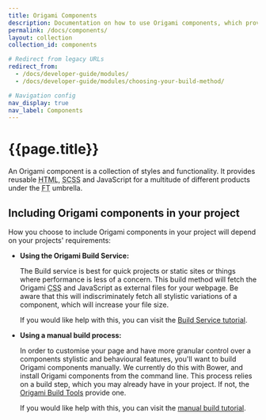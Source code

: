 ```yaml
---
title: Origami Components
description: Documentation on how to use Origami components, which provide reusable HTML, SCSS, and JavaScript for FT web pages.
permalink: /docs/components/
layout: collection
collection_id: components

# Redirect from legacy URLs
redirect_from:
  - /docs/developer-guide/modules/
  - /docs/developer-guide/modules/choosing-your-build-method/

# Navigation config
nav_display: true
nav_label: Components
---
```



# {{page.title}}

An Origami component is a collection of styles and functionality. It provides reusable <abbr title="Hypertext Markup Language">HTML</abbr>, <abbr title="Sassy Cascading Style Sheets">SCSS</abbr> and JavaScript for a multitude of different products under the <abbr title="Financial Times">FT</abbr> umbrella.

## Including Origami components in your project

How you choose to include Origami components in your project will depend on your projects' requirements:

- **Using the Origami Build Service:**

	The Build service is best for quick projects or static sites or things where performance is less of a concern. This build method will fetch the Origami <abbr title="Cascading Style Sheets">CSS</abbr> and JavaScript as external files for your webpage. Be aware that this will indiscriminately fetch all stylistic variations of a component, which will increase your file size.


	If you would like help with this, you can visit the [Build Service tutorial](/docs/tutorials/build-service/).


- **Using a manual build process:**

	In order to customise your page and have more granular control over a components stylistic and behavioural features, you'll want to build Origami components manually. We currently do this with Bower, and install Origami components from the command line. This process relies on a build step, which you may already have in your project. If not, the <a href="https://github.com/Financial-Times/origami-build-tools" class="o-typography-link--external">Origami Build Tools</a> provide one.


	If you would like help with this, you can visit the [manual build tutorial](/docs/tutorials/manual-build/).
